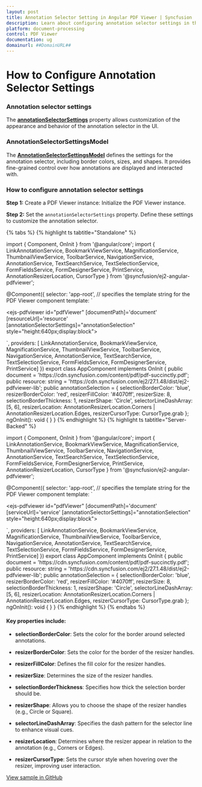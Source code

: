 ```yaml
---
layout: post
title: Annotation Selector Setting in Angular PDF Viewer | Syncfusion
description: Learn about configuring annotation selector settings in the Syncfusion Angular PDF Viewer component of Essential JS 2.
platform: document-processing
control: PDF Viewer
documentation: ug
domainurl: ##DomainURL##
---
```


# How to Configure Annotation Selector Settings

### Annotation selector settings

The [**annotationSelectorSettings**](https://ej2.syncfusion.com/angular/documentation/api/pdfviewer/annotationSelectorSettings/) property allows customization of the appearance and behavior of the annotation selector in the UI.

### AnnotationSelectorSettingsModel

The [**AnnotationSelectorSettingsModel**](https://ej2.syncfusion.com/angular/documentation/api/pdfviewer/annotationSelectorSettingsModel/) defines the settings for the annotation selector, including border colors, sizes, and shapes. It provides fine-grained control over how annotations are displayed and interacted with.

### How to configure annotation selector settings

**Step 1:** Create a PDF Viewer instance: Initialize the PDF Viewer instance.

**Step 2:** Set the `annotationSelectorSettings` property. Define these settings to customize the annotation selector.

{% tabs %}
{% highlight ts tabtitle="Standalone" %}

import { Component, OnInit } from '@angular/core';
import {
  LinkAnnotationService,
  BookmarkViewService,
  MagnificationService,
  ThumbnailViewService,
  ToolbarService,
  NavigationService,
  AnnotationService,
  TextSearchService,
  TextSelectionService,
  FormFieldsService,
  FormDesignerService,
  PrintService,
  AnnotationResizerLocation,
  CursorType
} from '@syncfusion/ej2-angular-pdfviewer';

@Component({
  selector: 'app-root',
  // specifies the template string for the PDF Viewer component
  template: `<div class="content-wrapper">
  <ejs-pdfviewer id="pdfViewer"
             [documentPath]='document'
                 [resourceUrl]='resource'
                 [annotationSelectorSettings]="annotationSelection"
             style="height:640px;display:block">
  </ejs-pdfviewer>
</div>`,
  providers: [
    LinkAnnotationService,
    BookmarkViewService,
    MagnificationService,
    ThumbnailViewService,
    ToolbarService,
    NavigationService,
    AnnotationService,
    TextSearchService,
    TextSelectionService,
    FormFieldsService,
    FormDesignerService,
    PrintService]
})
export class AppComponent implements OnInit {
  public document = 'https://cdn.syncfusion.com/content/pdf/pdf-succinctly.pdf';
  public resource: string = 'https://cdn.syncfusion.com/ej2/27.1.48/dist/ej2-pdfviewer-lib';
  public annotationSelection = {
    selectionBorderColor: 'blue',
    resizerBorderColor: 'red',
    resizerFillColor: '#4070ff',
    resizerSize: 8,
    selectionBorderThickness: 1,
    resizerShape: 'Circle',
    selectorLineDashArray: [5, 6],
    resizerLocation: AnnotationResizerLocation.Corners | AnnotationResizerLocation.Edges,
    resizerCursorType: CursorType.grab
  };
  ngOnInit(): void {
  }
}
{% endhighlight %}
{% highlight ts tabtitle="Server-Backed" %}

import { Component, OnInit } from '@angular/core';
import {
  LinkAnnotationService,
  BookmarkViewService,
  MagnificationService,
  ThumbnailViewService,
  ToolbarService,
  NavigationService,
  AnnotationService,
  TextSearchService,
  TextSelectionService,
  FormFieldsService,
  FormDesignerService,
  PrintService,
  AnnotationResizerLocation,
  CursorType
} from '@syncfusion/ej2-angular-pdfviewer';

@Component({
  selector: 'app-root',
  // specifies the template string for the PDF Viewer component
  template: `<div class="content-wrapper">
  <ejs-pdfviewer id="pdfViewer"
             [documentPath]='document'
                 [serviceUrl]='service'
                 [annotationSelectorSettings]="annotationSelection"
             style="height:640px;display:block">
  </ejs-pdfviewer>
</div>`,
  providers: [
    LinkAnnotationService,
    BookmarkViewService,
    MagnificationService,
    ThumbnailViewService,
    ToolbarService,
    NavigationService,
    AnnotationService,
    TextSearchService,
    TextSelectionService,
    FormFieldsService,
    FormDesignerService,
    PrintService]
})
export class AppComponent implements OnInit {
  public document = 'https://cdn.syncfusion.com/content/pdf/pdf-succinctly.pdf';
  public resource: string = 'https://cdn.syncfusion.com/ej2/27.1.48/dist/ej2-pdfviewer-lib';
  public annotationSelection = {
    selectionBorderColor: 'blue',
    resizerBorderColor: 'red',
    resizerFillColor: '#4070ff',
    resizerSize: 8,
    selectionBorderThickness: 1,
    resizerShape: 'Circle',
    selectorLineDashArray: [5, 6],
    resizerLocation: AnnotationResizerLocation.Corners | AnnotationResizerLocation.Edges,
    resizerCursorType: CursorType.grab
  };
  ngOnInit(): void {
  }
}
{% endhighlight %}
{% endtabs %}

#### Key properties include:

* **selectionBorderColor**: Sets the color for the border around selected annotations.

* **resizerBorderColor**: Sets the color for the border of the resizer handles.

* **resizerFillColor**: Defines the fill color for the resizer handles.

* **resizerSize**: Determines the size of the resizer handles.

* **selectionBorderThickness**: Specifies how thick the selection border should be.

* **resizerShape**: Allows you to choose the shape of the resizer handles (e.g., Circle or Square).

* **selectorLineDashArray**: Specifies the dash pattern for the selector line to enhance visual cues.

* **resizerLocation**: Determines where the resizer appear in relation to the annotation (e.g., Corners or Edges).

* **resizerCursorType**: Sets the cursor style when hovering over the resizer, improving user interaction.

[View sample in GitHub](https://github.com/SyncfusionExamples/angular-pdf-viewer-examples/tree/master/How%20to)